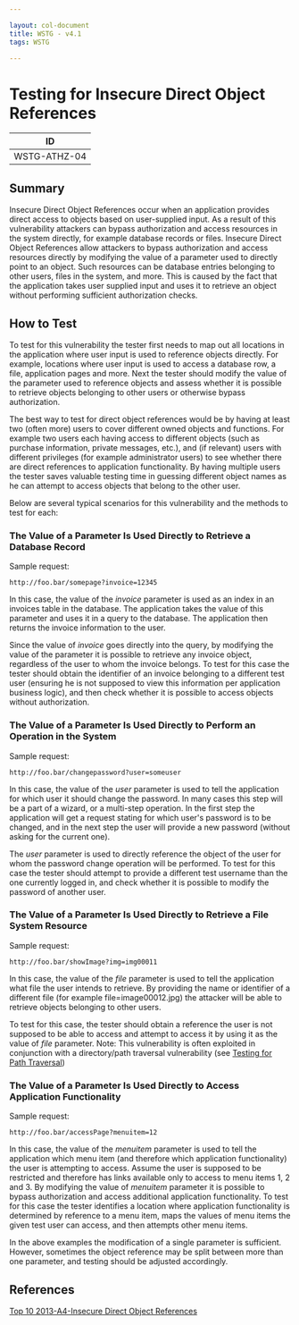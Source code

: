```yaml
---

layout: col-document
title: WSTG - v4.1
tags: WSTG

---
```

# Testing for Insecure Direct Object References

|ID            |
|--------------|
|WSTG-ATHZ-04|

## Summary

Insecure Direct Object References occur when an application provides direct access to objects based on user-supplied input. As a result of this vulnerability attackers can bypass authorization and access resources in the system directly, for example database records or files.
Insecure Direct Object References allow attackers to bypass authorization and access resources directly by modifying the value of a parameter used to directly point to an object. Such resources can be database entries belonging to other users, files in the system, and more. This is caused by the fact that the application takes user supplied input and uses it to retrieve an object without performing sufficient authorization checks.

## How to Test

To test for this vulnerability the tester first needs to map out all locations in the application where user input is used to reference objects directly. For example, locations where user input is used to access a database row, a file, application pages and more. Next the tester should modify the value of the parameter used to reference objects and assess whether it is possible to retrieve objects belonging to other users or otherwise bypass authorization.

The best way to test for direct object references would be by having at least two (often more) users to cover different owned objects and functions. For example two users each having access to different objects (such as purchase information, private messages, etc.), and (if relevant) users with different privileges (for example administrator users) to see whether there are direct references to application functionality. By having multiple users the tester saves valuable testing time in guessing different object names as he can attempt to access objects that belong to the other user.

Below are several typical scenarios for this vulnerability and the methods to test for each:

### The Value of a Parameter Is Used Directly to Retrieve a Database Record

Sample request:

`http://foo.bar/somepage?invoice=12345`

In this case, the value of the *invoice* parameter is used as an index in an invoices table in the database. The application takes the value of this parameter and uses it in a query to the database. The application then returns the invoice information to the user.

Since the value of *invoice* goes directly into the query, by modifying the value of the parameter it is possible to retrieve any invoice object, regardless of the user to whom the invoice belongs. To test for this case the tester should obtain the identifier of an invoice belonging to a different test user (ensuring he is not supposed to view this information per application business logic), and then check whether it is possible to access objects without authorization.

### The Value of a Parameter Is Used Directly to Perform an Operation in the System

Sample request:

`http://foo.bar/changepassword?user=someuser`

In this case, the value of the *user* parameter is used to tell the application for which user it should change the password. In many cases this step will be a part of a wizard, or a multi-step operation. In the first step the application will get a request stating for which user's password is to be changed, and in the next step the user will provide a new password (without asking for the current one).

The *user* parameter is used to directly reference the object of the user for whom the password change operation will be performed. To test for this case the tester should attempt to provide a different test username than the one currently logged in, and check whether it is possible to modify the password of another user.

### The Value of a Parameter Is Used Directly to Retrieve a File System Resource

Sample request:

`http://foo.bar/showImage?img=img00011`

In this case, the value of the *file* parameter is used to tell the application what file the user intends to retrieve. By providing the name or identifier of a different file (for example file=image00012.jpg) the attacker will be able to retrieve objects belonging to other users.

To test for this case, the tester should obtain a reference the user is not supposed to be able to access and attempt to access it by using it as the value of *file* parameter. Note: This vulnerability is often exploited in conjunction with a directory/path traversal vulnerability (see [Testing for Path Traversal](01-Testing_Directory_Traversal_File_Include.md))

### The Value of a Parameter Is Used Directly to Access Application Functionality

Sample request:

`http://foo.bar/accessPage?menuitem=12`

In this case, the value of the *menuitem* parameter is used to tell the application which menu item (and therefore which application functionality) the user is attempting to access. Assume the user is supposed to be restricted and therefore has links available only to access to menu items 1, 2 and 3. By modifying the value of *menuitem* parameter it is possible to bypass authorization and access additional application functionality. To test for this case the tester identifies a location where application functionality is determined by reference to a menu item, maps the values of menu items the given test user can access, and then attempts other menu items.

In the above examples the modification of a single parameter is sufficient. However, sometimes the object reference may be split between more than one parameter, and testing should be adjusted accordingly.

## References

[Top 10 2013-A4-Insecure Direct Object References](https://owasp.org/www-project-top-ten/OWASP_Top_Ten_2017/Top_10-2017_Release_Notes)
